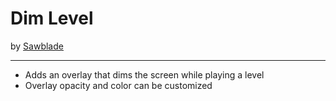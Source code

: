 # Dim Level
by [Sawblade](user:14662713)

---
* Adds an overlay that dims the screen while playing a level
* Overlay opacity and color can be customized